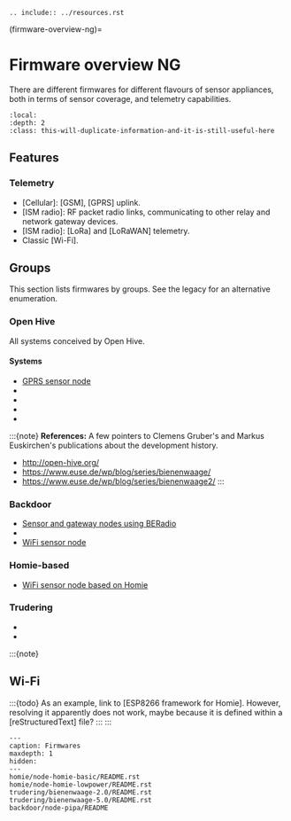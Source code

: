 ```{eval-rst}
.. include:: ../resources.rst
```

(firmware-overview-ng)=
# Firmware overview NG

There are different firmwares for different flavours of sensor appliances,
both in terms of sensor coverage, and telemetry capabilities.

```{contents}
:local:
:depth: 2
:class: this-will-duplicate-information-and-it-is-still-useful-here
```


## Features

### Telemetry
- [Cellular]: [GSM], [GPRS] uplink.
- [ISM radio]: RF packet radio links, communicating to other relay and network
  gateway devices.
- [ISM radio]: [LoRa] and [LoRaWAN] telemetry.
- Classic [Wi-Fi].


## Groups

This section lists firmwares by groups. See the legacy [](#firmware-overview) for
an alternative enumeration.

### Open Hive

All systems conceived by Open Hive.

#### Systems
- [GPRS sensor node](#open-hive-firmware-gprs)
- [](#scale-adjust-firmware)
- [](#open-hive-firmware-rfm69-node)
- [](#open-hive-firmware-rfm69-gateway-sdcard)
- [](#open-hive-firmware-rfm69-gateway-uart)

:::{note} **References:**
A few pointers to Clemens Gruber's and Markus Euskirchen's publications about
the development history.
- http://open-hive.org/
- https://www.euse.de/wp/blog/series/bienenwaage/
- https://www.euse.de/wp/blog/series/bienenwaage2/
:::

### Backdoor
- [Sensor and gateway nodes using BERadio](#firmwares-beradio)
- [](#multihop-firmware)
- [WiFi sensor node](#node-wifi-mqtt)

### Homie-based
- [WiFi sensor node based on Homie](#node-wifi-mqtt-homie)

### Trudering
- [](#bienenwaage-2.0)
- [](#bienenwaage-5.0)


:::{note}
## Wi-Fi

:::{todo}
As an example, link to [ESP8266 framework for Homie]. However, resolving
it apparently does not work, maybe because it is defined within a
[reStructuredText] file?
:::
:::


```{toctree}
---
caption: Firmwares
maxdepth: 1
hidden:
---
homie/node-homie-basic/README.rst
homie/node-homie-lowpower/README.rst
trudering/bienenwaage-2.0/README.rst
trudering/bienenwaage-5.0/README.rst
backdoor/node-pipa/README
```
